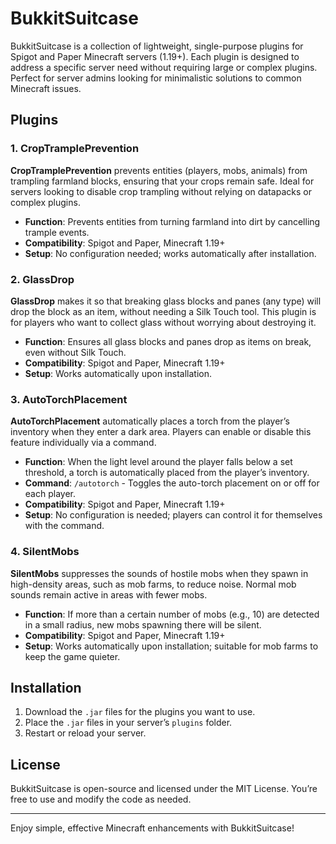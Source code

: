 # BukkitSuitcase

BukkitSuitcase is a collection of lightweight, single-purpose plugins for Spigot and Paper Minecraft servers (1.19+). Each plugin is designed to address a specific server need without requiring large or complex plugins. Perfect for server admins looking for minimalistic solutions to common Minecraft issues.

## Plugins

### 1. CropTramplePrevention

**CropTramplePrevention** prevents entities (players, mobs, animals) from trampling farmland blocks, ensuring that your crops remain safe. Ideal for servers looking to disable crop trampling without relying on datapacks or complex plugins.

- **Function**: Prevents entities from turning farmland into dirt by cancelling trample events.
- **Compatibility**: Spigot and Paper, Minecraft 1.19+
- **Setup**: No configuration needed; works automatically after installation.

### 2. GlassDrop

**GlassDrop** makes it so that breaking glass blocks and panes (any type) will drop the block as an item, without needing a Silk Touch tool. This plugin is for players who want to collect glass without worrying about destroying it.

- **Function**: Ensures all glass blocks and panes drop as items on break, even without Silk Touch.
- **Compatibility**: Spigot and Paper, Minecraft 1.19+
- **Setup**: Works automatically upon installation.

### 3. AutoTorchPlacement

**AutoTorchPlacement** automatically places a torch from the player’s inventory when they enter a dark area. Players can enable or disable this feature individually via a command.

- **Function**: When the light level around the player falls below a set threshold, a torch is automatically placed from the player’s inventory.
- **Command**: `/autotorch` - Toggles the auto-torch placement on or off for each player.
- **Compatibility**: Spigot and Paper, Minecraft 1.19+
- **Setup**: No configuration is needed; players can control it for themselves with the command.

### 4. SilentMobs

**SilentMobs** suppresses the sounds of hostile mobs when they spawn in high-density areas, such as mob farms, to reduce noise. Normal mob sounds remain active in areas with fewer mobs.

- **Function**: If more than a certain number of mobs (e.g., 10) are detected in a small radius, new mobs spawning there will be silent.
- **Compatibility**: Spigot and Paper, Minecraft 1.19+
- **Setup**: Works automatically upon installation; suitable for mob farms to keep the game quieter.

## Installation

1. Download the `.jar` files for the plugins you want to use.
2. Place the `.jar` files in your server’s `plugins` folder.
3. Restart or reload your server.

## License

BukkitSuitcase is open-source and licensed under the MIT License. You’re free to use and modify the code as needed.

---

Enjoy simple, effective Minecraft enhancements with BukkitSuitcase!
